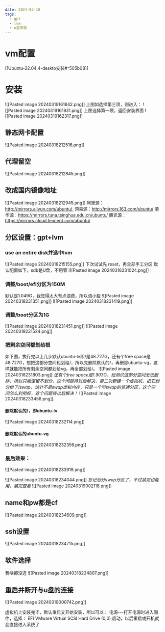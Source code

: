 ```yaml
---
date: 2024-03-18
tags:
  - gpt
  - lvm
  - u盘安装
---
```

# vm配置
[[Ubuntu-22.04.4-deskto安装#^505b08]]
# 安装
![[Pasted image 20240319161842.png]]
上图如选择第三项，则进入：
![[Pasted image 20240319161931.png]]
上图选择第一项，返回安装界面
![[Pasted image 20240319162317.png]]
## 静态网卡配置
![[Pasted image 20240318212516.png]]
## 代理留空
![[Pasted image 20240318212845.png]]
## 改成国内镜像地址
![[Pasted image 20240318212945.png]]
阿里源：http://mirrors.aliyun.com/ubuntu/ 
网易源：http://mirrors.163.com/ubuntu/
清华源：https://mirrors.tuna.tsinghua.edu.cn/ubuntu/
腾讯源：https://mirrors.cloud.tencent.com/ubuntu/
## 分区设置：gpt+lvm
### use an entire disk并选中lvm
![[Pasted image 20240318215155.png]]
下次试试先 reset，再全部手工分区
默认配置如下，sdb是U盘，不用管
![[Pasted image 20240318231024.png]]
### 调整/boot/efi分区为150M
默认是1.049G，我觉得太大有点浪费，所以调小些
![[Pasted image 20240318231351.png]]
![[Pasted image 20240318231419.png]]
### 调整/boot分区为1G
![[Pasted image 20240318231451.png]]
![[Pasted image 20240318231524.png]]
### 把剩余空间都划给根
如下图，执行完以上几步默认ubuntu-lv即/是48.727G，还有个free space是48.727G，想把这部分空间也划给/，所以先删除默认的/，再删除ubuntu-vg，这样就能把所有剩余空间都划给vg，再全部划给/。
![[Pasted image 20240318231803.png]]
*还有个free space是1.903G，经测试这部分空间无法删除，所以只能保留不划分，这个问题待以后解决，第二次新建一个虚拟机，把它划分给了/swap，估计不是swap虚拟内存，只是一个叫swap的普通分区，这个空间怎么利用好，这个问题待以后解决！*
![[Pasted image 20240318233458.png]]
#### 删除默认的/，即ubuntu-lv
![[Pasted image 20240318232114.png]]
#### 删除默认的ubuntu-vg
![[Pasted image 20240318232356.png]]
### 最后效果：
![[Pasted image 20240318233919.png]]

![[Pasted image 20240318234044.png]]
*忘记划分swap分区了，不过装完也能用，装完查看*
![[Pasted image 20240319002118.png]]
## name和pw都是cf
![[Pasted image 20240318234609.png]]
## ssh设置
![[Pasted image 20240318234715.png]]
## 软件选择
我啥都没选
![[Pasted image 20240318234807.png]]
## 重启并断开与u盘的连接
![[Pasted image 20240319000742.png]]

虚拟机上安装完毕，默认重启又开始安装，所以可以：
电源---打开电源时进入固件，选择：
EFI VMware Virtual SCSI Hard Drive (0,0)
启动，以后重启或开机就会直接进入系统了






